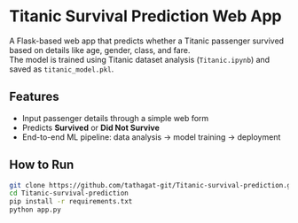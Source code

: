 # Titanic Survival Prediction Web App

A Flask-based web app that predicts whether a Titanic passenger survived based on details like age, gender, class, and fare.  
The model is trained using Titanic dataset analysis (`Titanic.ipynb`) and saved as `titanic_model.pkl`.

## Features
- Input passenger details through a simple web form
- Predicts **Survived** or **Did Not Survive**
- End-to-end ML pipeline: data analysis → model training → deployment

## How to Run
```bash
git clone https://github.com/tathagat-git/Titanic-survival-prediction.git
cd Titanic-survival-prediction
pip install -r requirements.txt
python app.py
